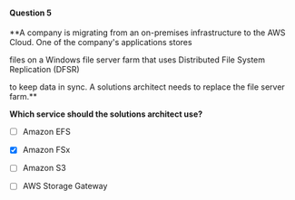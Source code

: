 #### Question  5


**A company is migrating from an on-premises infrastructure to the AWS Cloud. One of the company's applications stores

files on a Windows file server farm that uses Distributed File System Replication (DFSR)

to keep data in sync. A solutions architect needs to replace the file server farm.**


**Which service should the solutions architect use?**


- [ ] Amazon EFS


- [x] Amazon FSx


- [ ] Amazon S3


- [ ] AWS Storage Gateway

